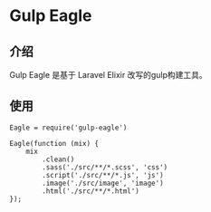 # Gulp Eagle

## 介绍

Gulp Eagle 是基于 Laravel Elixir 改写的gulp构建工具。

## 使用

	Eagle = require('gulp-eagle')

	Eagle(function (mix) {
	    mix
	        .clean()
	        .sass('./src/**/*.scss', 'css')
	        .script('./src/**/*.js', 'js')
	        .image('./src/image', 'image')
	        .html('./src/**/*.html')
	});



